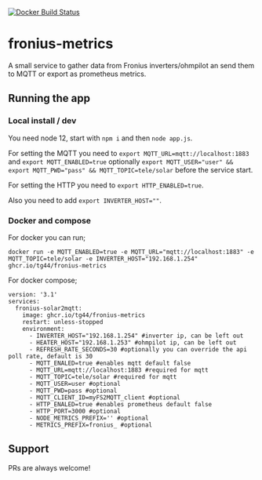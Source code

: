 [![Docker Build Status](https://img.shields.io/docker/cloud/build/tg44/fronius-metrics?style=flat-square)](https://hub.docker.com/r/tg44/fronius-metrics)

# fronius-metrics

A small service to gather data from Fronius inverters/ohmpilot an send them to MQTT or export as prometheus metrics.

## Running the app

### Local install / dev
You need node 12, start with `npm i` and then `node app.js`.

For setting the MQTT you need to `export MQTT_URL=mqtt://localhost:1883` and `export MQTT_ENABLED=true` optionally `export MQTT_USER="user" && export MQTT_PWD="pass" && MQTT_TOPIC=tele/solar` before the service start.

For setting the HTTP you need to `export HTTP_ENABLED=true`.

Also you need to add `export INVERTER_HOST=""`.

### Docker and compose
For docker you can run;
```
docker run -e MQTT_ENABLED=true -e MQTT_URL="mqtt://localhost:1883" -e MQTT_TOPIC=tele/solar -e INVERTER_HOST="192.168.1.254" ghcr.io/tg44/fronius-metrics
```
For docker compose;
```
version: '3.1'
services:
  fronius-solar2mqtt:
    image: ghcr.io/tg44/fronius-metrics
    restart: unless-stopped
    environment:
      - INVERTER_HOST="192.168.1.254" #inverter ip, can be left out
      - HEATER_HOST="192.168.1.253" #ohmpilot ip, can be left out
      - REFRESH_RATE_SECONDS=30 #optionally you can override the api poll rate, default is 30
      - MQTT_ENALED=true #enables mqtt default false
      - MQTT_URL=mqtt://localhost:1883 #required for mqtt
      - MQTT_TOPIC=tele/solar #required for mqtt
      - MQTT_USER=user #optional
      - MQTT_PWD=pass #optional
      - MQTT_CLIENT_ID=myFS2MQTT_client #optional
      - HTTP_ENALED=true #enables prometheus default false
      - HTTP_PORT=3000 #optional
      - NODE_METRICS_PREFIX='' #optional
      - METRICS_PREFIX=fronius_ #optional
```

## Support

PRs are always welcome!
